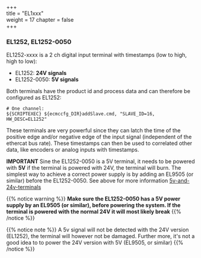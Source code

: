 +++  
title = "EL1xxx"   
weight = 17
chapter = false  
+++

### EL1252, EL1252-0050
EL1252-xxxx is a 2 ch digital input terminal with timestamps (low to high, high to low):
* EL1252: **24V signals**
* EL1252-0050: **5V signals**

Both terminals have the product id and process data and can therefore be configured as EL1252:
```
# One channel:
${SCRIPTEXEC} ${ecmccfg_DIR}addSlave.cmd, "SLAVE_ID=16, HW_DESC=EL1252"
```

These terminals are very powerful since they can latch the time of the positive edge and/or negative edge of the input signal (independent of the ethercat bus rate). These timestamps can then be used to correlated other data, like encoders or analog inputs with timestamps.

**IMPORTANT**
Sine the EL1252-0050 is a 5V terminal, it needs to be powered with **5V** if the terminal is powered with 24V, the terminal will burn. The simplest way to achieve a correct power supply is by adding an EL9505 (or similar) before the EL1252-0050.
See above for more information [5v-and-24v-terminals](../elxxxx#5v-and-24v-terminals)

{{% notice warning %}}
**Make sure the EL1252-0050 has a 5V power supply by an EL9505 (or similar), before powering the system. If the terminal is powered with the normal 24V it will most likely break**
{{% /notice %}}

{{% notice note %}}
A 5v signal will not be detected with the 24V version (EL1252), the terminal will however not be damaged. Further more, it's not a good idea to to power the 24V version with 5V (EL9505, or similar)
{{% /notice %}}

